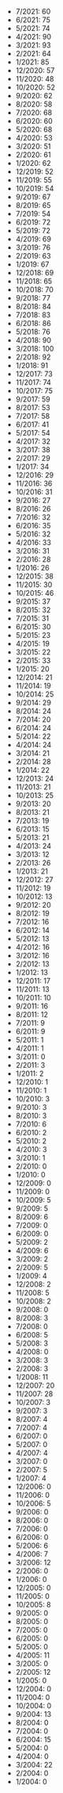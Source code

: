 *  7/2021: 60
*  6/2021: 75
*  5/2021: 74
*  4/2021: 90
*  3/2021: 93
*  2/2021: 64
*  1/2021: 85
*  12/2020: 57
*  11/2020: 48
*  10/2020: 52
*  9/2020: 62
*  8/2020: 58
*  7/2020: 68
*  6/2020: 60
*  5/2020: 68
*  4/2020: 53
*  3/2020: 51
*  2/2020: 61
*  1/2020: 62
*  12/2019: 52
*  11/2019: 55
*  10/2019: 54
*  9/2019: 67
*  8/2019: 65
*  7/2019: 54
*  6/2019: 72
*  5/2019: 72
*  4/2019: 69
*  3/2019: 76
*  2/2019: 63
*  1/2019: 67
*  12/2018: 69
*  11/2018: 65
*  10/2018: 70
*  9/2018: 77
*  8/2018: 84
*  7/2018: 83
*  6/2018: 86
*  5/2018: 76
*  4/2018: 90
*  3/2018: 100
*  2/2018: 92
*  1/2018: 91
*  12/2017: 73
*  11/2017: 74
*  10/2017: 75
*  9/2017: 59
*  8/2017: 53
*  7/2017: 58
*  6/2017: 41
*  5/2017: 54
*  4/2017: 32
*  3/2017: 38
*  2/2017: 29
*  1/2017: 34
*  12/2016: 29
*  11/2016: 36
*  10/2016: 31
*  9/2016: 27
*  8/2016: 26
*  7/2016: 32
*  6/2016: 35
*  5/2016: 32
*  4/2016: 33
*  3/2016: 31
*  2/2016: 28
*  1/2016: 26
*  12/2015: 38
*  11/2015: 30
*  10/2015: 46
*  9/2015: 37
*  8/2015: 32
*  7/2015: 31
*  6/2015: 30
*  5/2015: 23
*  4/2015: 19
*  3/2015: 22
*  2/2015: 33
*  1/2015: 20
*  12/2014: 21
*  11/2014: 19
*  10/2014: 25
*  9/2014: 29
*  8/2014: 24
*  7/2014: 20
*  6/2014: 24
*  5/2014: 22
*  4/2014: 24
*  3/2014: 21
*  2/2014: 28
*  1/2014: 22
*  12/2013: 24
*  11/2013: 21
*  10/2013: 25
*  9/2013: 20
*  8/2013: 21
*  7/2013: 19
*  6/2013: 15
*  5/2013: 21
*  4/2013: 24
*  3/2013: 12
*  2/2013: 26
*  1/2013: 21
*  12/2012: 27
*  11/2012: 19
*  10/2012: 13
*  9/2012: 20
*  8/2012: 19
*  7/2012: 16
*  6/2012: 14
*  5/2012: 13
*  4/2012: 16
*  3/2012: 16
*  2/2012: 13
*  1/2012: 13
*  12/2011: 17
*  11/2011: 13
*  10/2011: 10
*  9/2011: 16
*  8/2011: 12
*  7/2011: 9
*  6/2011: 9
*  5/2011: 1
*  4/2011: 1
*  3/2011: 0
*  2/2011: 3
*  1/2011: 2
*  12/2010: 1
*  11/2010: 1
*  10/2010: 3
*  9/2010: 3
*  8/2010: 3
*  7/2010: 6
*  6/2010: 2
*  5/2010: 2
*  4/2010: 3
*  3/2010: 1
*  2/2010: 0
*  1/2010: 0
*  12/2009: 0
*  11/2009: 0
*  10/2009: 5
*  9/2009: 5
*  8/2009: 6
*  7/2009: 0
*  6/2009: 0
*  5/2009: 2
*  4/2009: 6
*  3/2009: 2
*  2/2009: 5
*  1/2009: 4
*  12/2008: 2
*  11/2008: 5
*  10/2008: 2
*  9/2008: 0
*  8/2008: 3
*  7/2008: 0
*  6/2008: 5
*  5/2008: 3
*  4/2008: 0
*  3/2008: 3
*  2/2008: 3
*  1/2008: 11
*  12/2007: 20
*  11/2007: 28
*  10/2007: 3
*  9/2007: 3
*  8/2007: 4
*  7/2007: 4
*  6/2007: 0
*  5/2007: 0
*  4/2007: 4
*  3/2007: 0
*  2/2007: 5
*  1/2007: 4
*  12/2006: 0
*  11/2006: 0
*  10/2006: 5
*  9/2006: 0
*  8/2006: 0
*  7/2006: 0
*  6/2006: 0
*  5/2006: 6
*  4/2006: 7
*  3/2006: 12
*  2/2006: 0
*  1/2006: 0
*  12/2005: 0
*  11/2005: 0
*  10/2005: 8
*  9/2005: 0
*  8/2005: 0
*  7/2005: 0
*  6/2005: 0
*  5/2005: 0
*  4/2005: 11
*  3/2005: 0
*  2/2005: 12
*  1/2005: 0
*  12/2004: 0
*  11/2004: 0
*  10/2004: 0
*  9/2004: 13
*  8/2004: 0
*  7/2004: 0
*  6/2004: 15
*  5/2004: 0
*  4/2004: 0
*  3/2004: 22
*  2/2004: 0
*  1/2004: 0